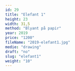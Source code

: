 ```yaml
---
id: 29
title: "Elefant 1"
height: 23
width: 31,5
method: "Blyant på papir"
year: 2019
price: "1200"
fileName: "2019-elefant1.jpg"
medie: "drawing"
draft: "no"
slug: "elefant1"
weight: "10"
---
```

